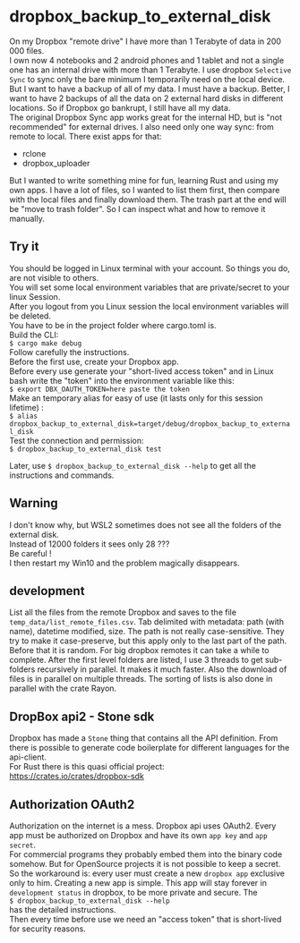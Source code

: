 [comment]: # (lmake_md_to_doc_comments segment start A)

# dropbox_backup_to_external_disk

[comment]: # (lmake_cargo_toml_to_md start)

[comment]: # (lmake_cargo_toml_to_md end)

[comment]: # (lmake_lines_of_code start)

[comment]: # (lmake_lines_of_code end)

On my Dropbox "remote drive" I have more than 1 Terabyte of data in 200 000 files.  
I own now 4 notebooks and 2 android phones and 1 tablet and not a single one has an internal drive with more than 1 Terabyte. I use dropbox `Selective Sync` to sync only the bare minimum I temporarily need on the local device. But I want to have a backup of all of my data. I must have a backup. Better, I want to have 2 backups of all the data on 2 external hard disks in different locations. So if Dropbox go bankrupt, I still have all my data.  
The original Dropbox Sync app works great for the internal HD, but is "not recommended" for external drives. I also need only one way sync: from remote to local. There exist apps for that:

- rclone
- dropbox_uploader

But I wanted to write something mine for fun, learning Rust and using my own apps.
I have a lot of files, so I wanted to list them first, then compare with the local files and finally download them. The trash part at the end will be "move to trash folder". So I can inspect what and how to remove it manually.  

## Try it

You should be logged in Linux terminal with your account. So things you do, are not visible to others.  
You will set some local environment variables that are private/secret to your linux Session.  
After you logout from you Linux session the local environment variables will be deleted.  
You have to be in the project folder where cargo.toml is.  
Build the CLI:  
`$ cargo make debug`  
Follow carefully the instructions.  
Before the first use, create your Dropbox app.  
Before every use generate your "short-lived access token" and in Linux bash write the "token" into the environment variable like this:  
`$ export DBX_OAUTH_TOKEN=here paste the token`  
Make an temporary alias for easy of use (it lasts only for this session lifetime) :  
`$ alias dropbox_backup_to_external_disk=target/debug/dropbox_backup_to_external_disk`  
Test the connection and permission:  
`$ dropbox_backup_to_external_disk test`  
  
Later, use `$ dropbox_backup_to_external_disk --help` to get all the instructions and commands.  

## Warning

I don't know why, but WSL2 sometimes does not see all the folders of the external disk.  
Instead of 12000 folders it sees only 28 ???  
Be careful !  
I then restart my Win10 and the problem magically disappears.

[comment]: # (lmake_md_to_doc_comments segment end A)

## development

List all the files from the remote Dropbox and saves to the file `temp_data/list_remote_files.csv`.
Tab delimited with metadata: path (with name), datetime modified, size.
The path is not really case-sensitive. They try to make it case-preserve, but this apply only to the last part of the path. Before that it is random.
For big dropbox remotes it can take a while to complete. After the first level folders are listed, I use 3 threads to get sub-folders recursively in parallel. It makes it much faster. Also the download of files is in parallel on multiple threads.
The sorting of lists is also done in parallel with the crate Rayon.

## DropBox api2 - Stone sdk

Dropbox has made a `Stone` thing that contains all the API definition. From there is possible to generate code boilerplate for different languages for the api-client.  
For Rust there is this quasi official project:  
<https://crates.io/crates/dropbox-sdk>  

## Authorization OAuth2

Authorization on the internet is a mess. Dropbox api uses OAuth2.
Every app must be authorized on Dropbox and have its own `app key` and `app secret`.  
For commercial programs they probably embed them into the binary code somehow. But for OpenSource projects it is not possible to keep a secret. So the workaround is: every user must create a new `dropbox app` exclusive only to him. Creating a new app is simple. This app will stay forever in `development status` in dropbox, to be more private and secure. The  
`$ dropbox_backup_to_external_disk --help`  
has the detailed instructions.  
Then every time before use we need an "access token" that is short-lived for security reasons.  